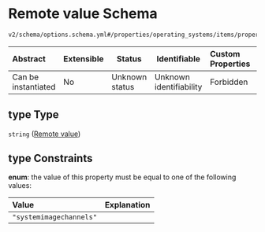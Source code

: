 # Remote value Schema

```txt
v2/schema/options.schema.yml#/properties/operating_systems/items/properties/options/items/properties/remote_values/properties/type
```




| Abstract            | Extensible | Status         | Identifiable            | Custom Properties | Additional Properties | Access Restrictions | Defined In                                                           |
| :------------------ | ---------- | -------------- | ----------------------- | :---------------- | --------------------- | ------------------- | -------------------------------------------------------------------- |
| Can be instantiated | No         | Unknown status | Unknown identifiability | Forbidden         | Allowed               | none                | [device.schema.json\*](../device.schema.json "open original schema") |

## type Type

`string` ([Remote value](device-properties-operating-systems-operating-system-properties-options-option-properties-remote-values-properties-remote-value.md))

## type Constraints

**enum**: the value of this property must be equal to one of the following values:

| Value                   | Explanation |
| :---------------------- | ----------- |
| `"systemimagechannels"` |             |
